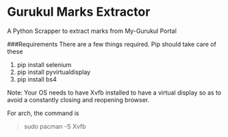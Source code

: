 # Gurukul Marks Extractor
A Python Scrapper to extract marks from My-Gurukul Portal

###Requirements
There are a few things required. Pip should take care of these

1. pip install selenium
2. pip install pyvirtualdisplay
3. pip install bs4

Note: Your OS needs to have Xvfb installed to have a virtual display so as to avoid a constantly closing and reopening browser.

For arch, the command is 
> sudo pacman -S Xvfb
